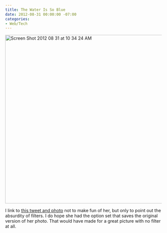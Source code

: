 ```yaml
---
title: The Water Is So Blue
date: 2012-08-31 00:00:00 -07:00
categories:
- Web/Tech
---
```


<p><img style="display:block; margin-left:auto; margin-right:auto;" src="http://torrez.typepad.com/.a/6a00d8341bfc1653ef017c31938722970b-pi" alt="Screen Shot 2012 08 31 at 10 34 24 AM" title="Screen Shot 2012-08-31 at 10.34.24 AM.png" border="0" width="564" height="544" /></p>

<p>I link to <a href="https://twitter.com/LoraKrulak/statuses/238364096326668288">this tweet and photo</a> not to make fun of her, but only to point out the absurdity of filters. I do hope she had the option set that saves the original version of her photo. That would have made for a great picture with no filter at all.</p>
